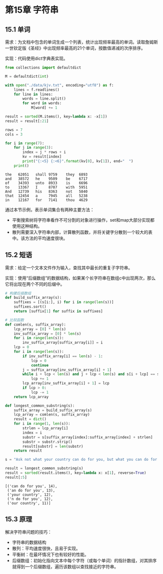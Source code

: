 # 第15章 字符串

## 15.1 单词

需求：为文档中包含的单词生成一个列表，统计出现频率最高的单词。读取詹姆斯一世钦定版《圣经》中出现频率最高的21个单词，按数值递减的次序排序。

实现：代码使用dict字典表实现。


```python
from collections import defaultdict

M = defaultdict(int)

with open("./data/kjv.txt", encoding="utf8") as f:
    lines = f.readlines()
    for line in lines:
        words = line.split()
        for word in words:
            M[word] += 1
```


```python
result = sorted(M.items(), key=lambda x: -x[1])
result = result[:21]

rows = 7
cols = 3

for i in range(7):
    for j in range(3):
        index = j * rows + i
        kv = result[index]
        print("{:<5} {:<6}".format(kv[0], kv[1]), end="  ")
    print()
```

    the   62051   shall 9759    they  6893    
    and   38572   he    9509    be    6717    
    of    34393   unto  8933    is    6696    
    to    13367   I     8707    with  5951    
    And   12739   his   8363    not   5840    
    that  12454   a     7945    all   5238    
    in    12167   for   7141    thou  4629    
    

通过本节示例，表示单词集合有两种主要方法：
- 平衡搜索树将字符串看作不可分割的对象进行操作，set和map大部分实现都使用这种结构。
- 散列需要深入字符串内部，计算散列函数，并将关键字分散到一个较大的表中。该方法的平均速度很块。

## 15.2 短语

需求：给定一个文本文件作为输入，查找其中最长的重复子字符串。

实现：使用“后缀数组”的数据结构，如果某个长字符串在数组c中出现两次，那么它将出现在两个不同的后缀中。


```python
# 构建后缀数组
def build_suffix_array(s):
    suffixes = [(s[i:], i) for i in range(len(s))]
    suffixes.sort()
    return [suffix[1] for suffix in suffixes]
```


```python
# 比较函数
def comlen(s, suffix_array):
    lcp_array = [0] * len(s)
    inv_suffix_array = [0] * len(s)
    for i in range(len(s)):
        inv_suffix_array[suffix_array[i]] = i
    lcp = 0
    for i in range(len(s)):
        if inv_suffix_array[i] == len(s) - 1:
            lcp = 0
            continue
        j = suffix_array[inv_suffix_array[i] + 1]
        while i + lcp < len(s) and j + lcp < len(s) and s[i + lcp] == s[j + lcp]:
            lcp += 1
        lcp_array[inv_suffix_array[i] + 1] = lcp
        if lcp > 0:
            lcp -= 1
    return lcp_array
```


```python
def longest_common_substring(s):
    suffix_array = build_suffix_array(s)
    lcp_array = comlen(s, suffix_array)
    result = dict()
    for i in range(1, len(s)):
        strlen = lcp_array[i]
        index = i
        substr = s[suffix_array[index]:suffix_array[index] + strlen]
        substr = substr.strip()
        result[substr] = len(substr)
    return result
```


```python
s = "Ask not what your country can do for you, but what you can do for your country"

result = longest_common_substring(s)
result = sorted(result.items(), key=lambda x: x[1], reverse=True)
result[:5]
```




    [('can do for you', 14),
     ('an do for you', 13),
     ('your country', 12),
     ('n do for you', 12),
     ('our country', 11)]



## 15.3 原理

解决字符串问题的技巧：
- 字符串的数据结构
- 散列：平均速度很快，且易于实现。
- 平衡树：在最坏情况下也有较好的性能。
- 后缀数组：初始化指向文本中每个字符（或每个单词）的指针数组，对其排序就得到一个后缀数组，遍历该数组以查找接近的字符串。

